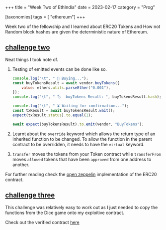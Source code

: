 +++
title = "Week Two of EthIndia"
date = 2023-02-17
category = "Prog"

[taxonomies]
tags = [ "ethereum"]
+++

Week two of the fellowship and I learned about ERC20 Tokens and How not Random block hashes are given the deterministic nature of Ethereum. 

<!-- more -->

## [challenge two](https://speedrunethereum.com/challenge/token-vendor)

Neat things I took note of.

1. Testing of emitted events can be done like so.

    ```js
    console.log("\t", " 💸 Buying...");
    const buyTokensResult = await vendor.buyTokens({
    	value: ethers.utils.parseEther("0.001"),
    });
    console.log("\t", " 🏷  buyTokens Result: ", buyTokensResult.hash);

    console.log("\t", " ⏳ Waiting for confirmation...");
    const txResult = await buyTokensResult.wait();
    expect(txResult.status).to.equal(1);

    await expect(buyTokensResult).to.emit(vendor, "BuyTokens");
    ```

2. Learnt about the `override` keyword which allows the return type of an inherited function to be changed.
   To allow the function in the parent contract to be overridden, it needs to have the `virtual` keyword.
3. `transfer` moves the tokens from your Token contract while `transferFrom` moves `allowed` tokens that have been `approved` from one address to another.

For further reading check the [open zeppelin](https://docs.openzeppelin.com/contracts/2.x/api/token/erc20) implementation of the ERC20 contract.


## [challenge three](https://speedrunethereum.com/challenge/dice-game)

This challenge was relatively easy to work out as I just needed to copy the functions from the Dice game onto my exploitive contract.

Check out the verified contract [here](https://goerli.etherscan.io/address/0xb9e3f57e4f800f68105a0e34a50369a21d1b0749#code)